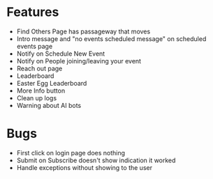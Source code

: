 # Features
  -  Find Others Page has passageway that moves
  -  Intro message and "no events scheduled message" on scheduled events page
  -  Notify on Schedule New Event
  -  Notify on People joining/leaving your event
  -  Reach out page
  -  Leaderboard
  -  Easter Egg Leaderboard
  -  More Info button
  -  Clean up logs
  -  Warning about AI bots

# Bugs
  -  First click on login page does nothing
  -  Submit on Subscribe doesn't show indication it worked
  -  Handle exceptions without showing to the user